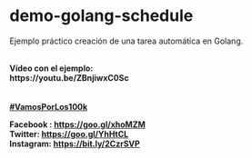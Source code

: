 # demo-golang-schedule

Ejemplo práctico creación de una tarea automática en Golang.

<br>
<b>Vídeo con el ejemplo:</b><br>
<b>https://youtu.be/ZBnjiwxC0Sc</b><br>
<br>

<br>
<b><a href="https://goo.gl/v2Oej4" target="_blank">#VamosPorLos100k</a><b>
<br>

Facebook : https://goo.gl/xhoMZM<br>
Twitter: https://goo.gl/YhHtCL<br>
Instagram: https://bit.ly/2CzrSVP<br>

